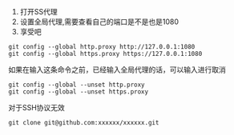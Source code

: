 1. 打开SS代理
2. 设置全局代理,需要查看自己的端口是不是也是1080
3. 享受吧

```shell
git config --global http.proxy http://127.0.0.1:1080
git config --global https.proxy https://127.0.0.1:1080
```

如果在输入这条命令之前，已经输入全局代理的话，可以输入进行取消

```shell
git config --global --unset http.proxy
git config --global --unset https.proxy
```

对于SSH协议无效

```shell
git clone git@github.com:xxxxxx/xxxxxx.git
```
